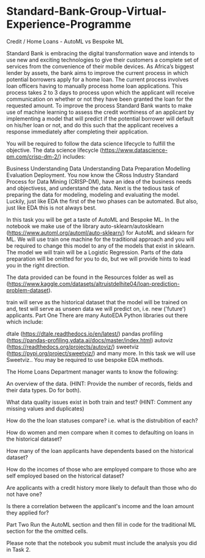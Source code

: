 # Standard-Bank-Group-Virtual-Experience-Programme
Credit / Home Loans - AutoML vs Bespoke ML

Standard Bank is embracing the digital transformation wave and intends to use new and exciting technologies to give their customers a complete set of services from the convenience of their mobile devices. As Africa’s biggest lender by assets, the bank aims to improve the current process in which potential borrowers apply for a home loan. The current process involves loan officers having to manually process home loan applications. This process takes 2 to 3 days to process upon which the applicant will receive communication on whether or not they have been granted the loan for the requested amount. To improve the process Standard Bank wants to make use of machine learning to assess the credit worthiness of an applicant by implementing a model that will predict if the potential borrower will default on his/her loan or not, and do this such that the applicant receives a response immediately after completing their application.

You will be required to follow the data science lifecycle to fulfill the objective. The data science lifecycle (https://www.datascience-pm.com/crisp-dm-2/) includes:

Business Understanding
Data Understanding
Data Preparation
Modelling
Evaluation
Deployment.
You now know the CRoss Industry Standard Process for Data Mining (CRISP-DM), have an idea of the business needs and objectivess, and understand the data. Next is the tedious task of preparing the data for modeling, modeling and evaluating the model. Luckily, just like EDA the first of the two phases can be automated. But also, just like EDA this is not always best.

In this task you will be get a taste of AutoML and Bespoke ML. In the notebook we make use of the library auto-sklearn/autosklearn (https://www.automl.org/automl/auto-sklearn/) for AutoML and sklearn for ML. We will use train one machine for the traditional approach and you will be required to change this model to any of the models that exist in sklearn. The model we will train will be a Logistic Regression. Parts of the data preparation will be omitted for you to do, but we will provide hints to lead you in the right direction.

The data provided can be found in the Resources folder as well as (https://www.kaggle.com/datasets/altruistdelhite04/loan-prediction-problem-dataset).

train will serve as the historical dataset that the model will be trained on and,
test will serve as unseen data we will predict on, i.e. new ('future') applicants.
Part One
There are many AutoEDA Python libraries out there which include:

dtale (https://dtale.readthedocs.io/en/latest/)
pandas profiling (https://pandas-profiling.ydata.ai/docs/master/index.html)
autoviz (https://readthedocs.org/projects/autoviz/)
sweetviz (https://pypi.org/project/sweetviz/)
and many more. In this task we will use Sweetviz.. You may be required to use bespoke EDA methods.

The Home Loans Department manager wants to know the following:

An overview of the data. (HINT: Provide the number of records, fields and their data types. Do for both).

What data quality issues exist in both train and test? (HINT: Comment any missing values and duplicates)

How do the the loan statuses compare? i.e. what is the distrubition of each?

How do women and men compare when it comes to defaulting on loans in the historical dataset?

How many of the loan applicants have dependents based on the historical dataset?

How do the incomes of those who are employed compare to those who are self employed based on the historical dataset?

Are applicants with a credit history more likely to default than those who do not have one?

Is there a correlation between the applicant's income and the loan amount they applied for?

Part Two
Run the AutoML section and then fill in code for the traditional ML section for the the omitted cells.

Please note that the notebook you submit must include the analysis you did in Task 2.
